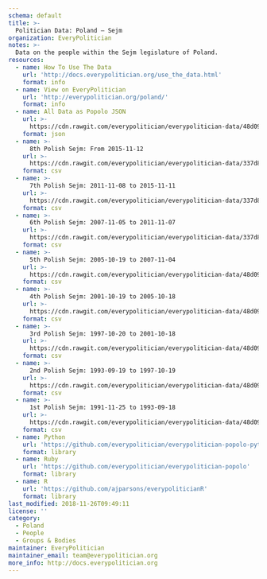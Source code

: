 ```yaml
---
schema: default
title: >-
  Politician Data: Poland — Sejm
organization: EveryPolitician
notes: >-
  Data on the people within the Sejm legislature of Poland.
resources:
  - name: How To Use The Data
    url: 'http://docs.everypolitician.org/use_the_data.html'
    format: info
  - name: View on EveryPolitician
    url: 'http://everypolitician.org/poland/'
    format: info
  - name: All Data as Popolo JSON
    url: >-
      https://cdn.rawgit.com/everypolitician/everypolitician-data/48d09de4c16014ab16a8556252c442627ec9c617/data/Poland/Sejm/ep-popolo-v1.0.json
    format: json
  - name: >-
      8th Polish Sejm: From 2015-11-12
    url: >-
      https://cdn.rawgit.com/everypolitician/everypolitician-data/337d82bea98adba0b36dabe5bae9979c49d9994b/data/Poland/Sejm/term-8.csv
    format: csv
  - name: >-
      7th Polish Sejm: 2011-11-08 to 2015-11-11
    url: >-
      https://cdn.rawgit.com/everypolitician/everypolitician-data/337d82bea98adba0b36dabe5bae9979c49d9994b/data/Poland/Sejm/term-7.csv
    format: csv
  - name: >-
      6th Polish Sejm: 2007-11-05 to 2011-11-07
    url: >-
      https://cdn.rawgit.com/everypolitician/everypolitician-data/337d82bea98adba0b36dabe5bae9979c49d9994b/data/Poland/Sejm/term-6.csv
    format: csv
  - name: >-
      5th Polish Sejm: 2005-10-19 to 2007-11-04
    url: >-
      https://cdn.rawgit.com/everypolitician/everypolitician-data/48d09de4c16014ab16a8556252c442627ec9c617/data/Poland/Sejm/term-5.csv
    format: csv
  - name: >-
      4th Polish Sejm: 2001-10-19 to 2005-10-18
    url: >-
      https://cdn.rawgit.com/everypolitician/everypolitician-data/48d09de4c16014ab16a8556252c442627ec9c617/data/Poland/Sejm/term-4.csv
    format: csv
  - name: >-
      3rd Polish Sejm: 1997-10-20 to 2001-10-18
    url: >-
      https://cdn.rawgit.com/everypolitician/everypolitician-data/48d09de4c16014ab16a8556252c442627ec9c617/data/Poland/Sejm/term-3.csv
    format: csv
  - name: >-
      2nd Polish Sejm: 1993-09-19 to 1997-10-19
    url: >-
      https://cdn.rawgit.com/everypolitician/everypolitician-data/48d09de4c16014ab16a8556252c442627ec9c617/data/Poland/Sejm/term-2.csv
    format: csv
  - name: >-
      1st Polish Sejm: 1991-11-25 to 1993-09-18
    url: >-
      https://cdn.rawgit.com/everypolitician/everypolitician-data/48d09de4c16014ab16a8556252c442627ec9c617/data/Poland/Sejm/term-1.csv
    format: csv
  - name: Python
    url: 'https://github.com/everypolitician/everypolitician-popolo-python'
    format: library
  - name: Ruby
    url: 'https://github.com/everypolitician/everypolitician-popolo'
    format: library
  - name: R
    url: 'https://github.com/ajparsons/everypoliticianR'
    format: library
last_modified: 2018-11-26T09:49:11
license: ''
category:
  - Poland
  - People
  - Groups & Bodies
maintainer: EveryPolitician
maintainer_email: team@everypolitician.org
more_info: http://docs.everypolitician.org
---
```

